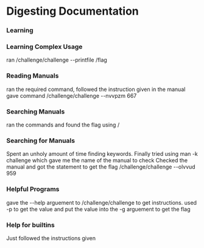 # Digesting Documentation

### Learning

### Learning Complex Usage
ran /challenge/challenge --printfile /flag

### Reading Manuals 
ran the required command, followed the instruction given in the manual
gave command /challenge/challenge --nvvpzm 667

### Searching Manuals
ran the commands and found the flag using / 

### Searching for Manuals
Spent an unholy amount of time finding keywords. Finally tried using man -k challenge which gave me the name of the manual to check 
Checked the manual and got the statement to get the flag
/challenge/challenge --olvvud 959

### Helpful Programs
gave the --help  arguement to /challenge/challenge to get instructions. used -p to get the value and put the value into the -g arguement to get the flag

### Help for builtins
Just followed the instructions given 
